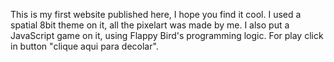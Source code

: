 This is my first website published here, I hope you find it cool. I used a spatial 8bit theme on it, all the pixelart was made by me. I also put a JavaScript game on it, using Flappy Bird's programming logic. For play click in button "clique aqui para decolar".